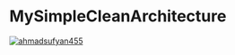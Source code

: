 # MySimpleCleanArchitecture
[![ahmadsufyan455](https://circleci.com/gh/ahmadsufyan455/MySimpleCleanArchitecture.svg?style=svg)](https://circleci.com/gh/ahmadsufyan455/MySimpleCleanArchitecture)
